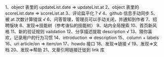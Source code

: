 1、object 表里的 updateList.date => updateList.at
2、object 表里的 scoreList.date => scoreList.at
3、评论扁平化？√
4、github 信息手动同步
5、被 at 次数计算错误 √
6、问答管理，管理员可以手动关闭，并通知到作者
7、招聘版块
8、发现=>技能树（参考诛仙的技能树）
9、站内全局搜索
10、首页新风格
11、新的验证规则 validation
12、分享描述提取 description √
13、猜你喜欢，记录用户的行为习惯
14、introduction => description
15、column + labels
16、uri article/on => item/on
17、howdo 接口
18、发现=>链接 √
19、发现=>文档
20、发现=>帮助
21、文章引用链接迁徙到 link 库
